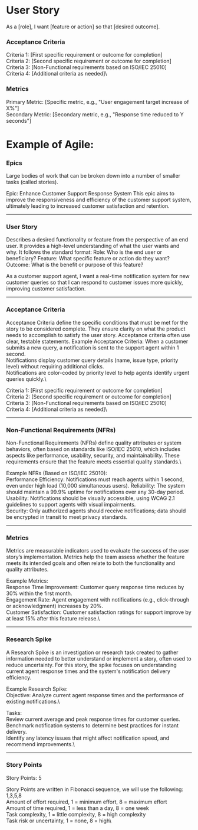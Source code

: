 # User Story
As a [role], I want [feature or action] so that [desired outcome].

### Acceptance Criteria
Criteria 1: [First specific requirement or outcome for completion]\
Criteria 2: [Second specific requirement or outcome for completion]\
Criteria 3: [Non-Functional requirements based on ISO/IEC 25010]\
Criteria 4: [Additional criteria as needed]\

### Metrics
Primary Metric: [Specific metric, e.g., "User engagement target increase of X%"]\
Secondary Metric: [Secondary metric, e.g., "Response time reduced to Y seconds"]

# Example of Agile:


### Epics
Large bodies of work that can be broken down into a number of smaller tasks (called stories).

Epic: Enhance Customer Support Response System
This epic aims to improve the responsiveness and efficiency of the customer support system, ultimately leading to increased customer satisfaction and retention.

---------------

### User Story
Describes a desired functionality or feature from the perspective of an end user. It provides a high-level understanding of what the user wants and why. It follows the standard format:
Role: Who is the end user or beneficiary?
Feature: What specific feature or action do they want?
Outcome: What is the benefit or purpose of this feature?

As a customer support agent, I want a real-time notification system for new customer queries so that I can respond to customer issues more quickly, improving customer satisfaction.

---------------

### Acceptance Criteria
Acceptance Criteria define the specific conditions that must be met for the story to be considered complete. They ensure clarity on what the product needs to accomplish to satisfy the user story. Acceptance criteria often use clear, testable statements.
Example Acceptance Criteria:
When a customer submits a new query, a notification is sent to the support agent within 1 second.\
Notifications display customer query details (name, issue type, priority level) without requiring additional clicks.\
Notifications are color-coded by priority level to help agents identify urgent queries quickly.\

Criteria 1: [First specific requirement or outcome for completion]\
Criteria 2: [Second specific requirement or outcome for completion]\
Criteria 3: [Non-Functional requirements based on ISO/IEC 25010]\
Criteria 4: [Additional criteria as needed]\

---------------

### Non-Functional Requirements (NFRs)
Non-Functional Requirements (NFRs) define quality attributes or system behaviors, often based on standards like ISO/IEC 25010, which includes aspects like performance, usability, security, and maintainability. These requirements ensure that the feature meets essential quality standards.\

Example NFRs (Based on ISO/IEC 25010):\
Performance Efficiency: Notifications must reach agents within 1 second, even under high load (10,000 simultaneous users).
Reliability: The system should maintain a 99.9% uptime for notifications over any 30-day period.\
Usability: Notifications should be visually accessible, using WCAG 2.1 guidelines to support agents with visual impairments.\
Security: Only authorized agents should receive notifications; data should be encrypted in transit to meet privacy standards.

---------------

### Metrics
Metrics are measurable indicators used to evaluate the success of the user story’s implementation. Metrics help the team assess whether the feature meets its intended goals and often relate to both the functionality and quality attributes.

Example Metrics:\
Response Time Improvement: Customer query response time reduces by 30% within the first month.\
Engagement Rate: Agent engagement with notifications (e.g., click-through or acknowledgment) increases by 20%.\
Customer Satisfaction: Customer satisfaction ratings for support improve by at least 15% after this feature release.\

---------------

### Research Spike
A Research Spike is an investigation or research task created to gather information needed to better understand or implement a story, often used to reduce uncertainty. For this story, the spike focuses on understanding current agent response times and the system's notification delivery efficiency.

Example Research Spike:\
Objective: Analyze current agent response times and the performance of existing notifications.\

Tasks:\
Review current average and peak response times for customer queries.\
Benchmark notification systems to determine best practices for instant delivery.\
Identify any latency issues that might affect notification speed, and recommend improvements.\

---------------

### Story Points

Story Points: 5

Story Points are written in Fibonacci sequence, we will use the following: 1,3,5,8\
Amount of effort required, 1 = minimum effort, 8 = maximum effort\
Amount of time required, 1 = less than a day, 8 = one week\
Task complexity, 1 = little complexity, 8 = high complexity\
Task risk or uncertainty, 1 = none, 8 = high\